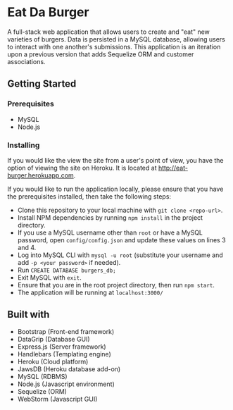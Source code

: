 # Eat Da Burger
 A full-stack web application that allows users to create and "eat" new varieties of burgers. Data is persisted in a MySQL database, allowing users to interact with one another's submissions. This application is an iteration upon a previous version that adds Sequelize ORM and customer associations. 

## Getting Started

### Prerequisites
- MySQL
- Node.js

### Installing
If you would like the view the site from a user's point of view, you have the option of viewing the site on Heroku. It is located at <http://eat-burger.herokuapp.com>.
 
If you would like to run the application locally, please ensure that you have the prerequisites installed, then take the following steps:
- Clone this repository to your local machine with `git clone <repo-url>`.
- Install NPM dependencies by running `npm install` in the project directory.
- If you use a MySQL username other than `root` or have a MySQL password, open `config/config.json` and update these values on lines 3 and 4.
- Log into MySQL CLI with `mysql -u root` (substitute your username and add `-p <your password>` if needed).
- Run `CREATE DATABASE burgers_db;`
- Exit MySQL with `exit`.
- Ensure that you are in the root project directory, then run `npm start`.
- The application will be running at `localhost:3000/`

## Built with
- Bootstrap (Front-end framework)
- DataGrip (Database GUI)
- Express.js (Server framework)
- Handlebars (Templating engine)
- Heroku (Cloud platform)
- JawsDB (Heroku database add-on)
- MySQL (RDBMS)
- Node.js (Javascript environment)
- Sequelize (ORM)
- WebStorm (Javascript GUI)

